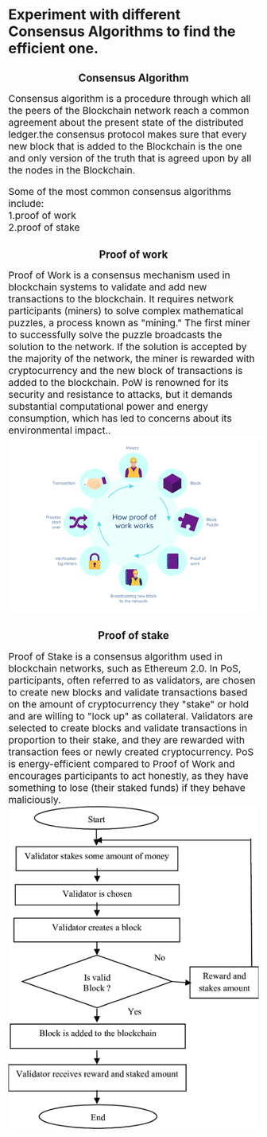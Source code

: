 # Experiment with different Consensus Algorithms to find the efficient one. 
## <center>Consensus Algorithm </center>
<div style="font-size: 1.2rem;">
 Consensus algorithm is a procedure through which all the peers of the Blockchain network reach a common agreement about the present state of the distributed ledger.the consensus protocol makes sure that every new block that is added to the Blockchain is the one and only version of the truth that is agreed upon by all the nodes in the Blockchain.<br></div>
 <p style="font-size: 1.2rem;">
 Some of the most common consensus algorithms include:<br>1.proof of work<br>2.proof of stake</p>  

 ## <center>Proof of work </center>
 <div style="font-size: 1.2rem;">
Proof of Work is a consensus mechanism used in blockchain systems to validate and add new transactions to the blockchain. It requires network participants (miners) to solve complex mathematical puzzles, a process known as "mining." The first miner to successfully solve the puzzle broadcasts the solution to the network. If the solution is accepted by the majority of the network, the miner is rewarded with cryptocurrency and the new block of transactions is added to the blockchain. PoW is renowned for its security and resistance to attacks, but it demands substantial computational power and energy consumption, which has led to concerns about its environmental impact..</div>
 <center><img src="/src/Assets/images/pow.png" alt="proof of work"></div></center>

## <center>Proof of stake </center>
<div style="font-size: 1.2rem;">Proof of Stake is a consensus algorithm used in blockchain networks, such as Ethereum 2.0. In PoS, participants, often referred to as validators, are chosen to create new blocks and validate transactions based on the amount of cryptocurrency they "stake" or hold and are willing to "lock up" as collateral. Validators are selected to create blocks and validate transactions in proportion to their stake, and they are rewarded with transaction fees or newly created cryptocurrency. PoS is energy-efficient compared to Proof of Work and encourages participants to act honestly, as they have something to lose (their staked funds) if they behave maliciously.</div>
 <center><img src="/src/Assets/images/pos(1).png" alt="proof of stake"></div></center>
